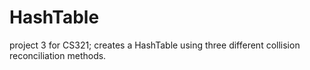 # HashTable
project 3 for CS321; creates a HashTable using three different collision reconciliation methods.
